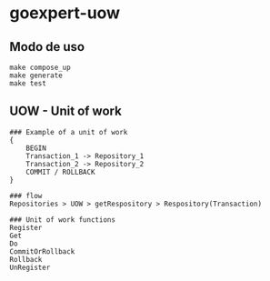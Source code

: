 # goexpert-uow


## Modo de uso
``` shell
make compose_up
make generate
make test
```

## UOW - Unit of work
``` 
### Example of a unit of work
{
    BEGIN
    Transaction_1 -> Repository_1
    Transaction_2 -> Repository_2
    COMMIT / ROLLBACK
}

### flow
Repositories > UOW > getRespository > Respository(Transaction)

### Unit of work functions
Register
Get
Do
CommitOrRollback
Rollback
UnRegister
```
